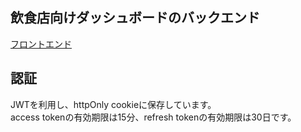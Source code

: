 ## 飲食店向けダッシュボードのバックエンド

[フロントエンド](https://github.com/Rserve-inc/business-dashboard)

## 認証

JWTを利用し、httpOnly cookieに保存しています。  
access tokenの有効期限は15分、refresh tokenの有効期限は30日です。